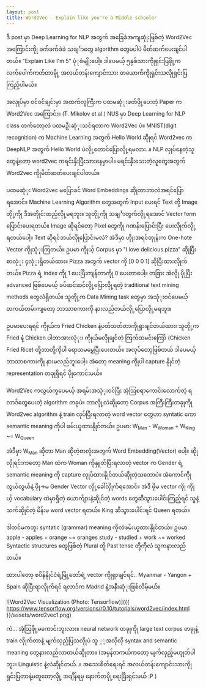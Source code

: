 ```yaml
---
layout: post
title: Word2Vec - Explain like you're a Middle schooler
---
```


ဒီ post မှာ Deep Learning for NLP အတွက် အခြေခံအကျဆုုံးဖြစ်တဲ့ Word2Vec အကြောင်းကိုု ခက်ခက်ခဲခဲ သချင်္ာတွေ algorithm ​တွေမပါပဲ မိတ်ဆက်ပေးချင်ပါတယ်။
"Explain Like I'm 5" ပုံုစံမျိုးပေါ့။ ဒါပေမယ့် ၅နှစ်သားကိုုရှင်းပြဖိုု့က လက်ပေါက်ကတ်တာမိုု့ အလယ်တန်းကျောင်းသား တယောက်ကိုုရှင်းသလိုုရှင်းပြကြည့်ပါမယ်။

အလုုပ်မှာ ဝင်ဝင်ချင်းမှာ အထက်လူကြီးက ပထမဆုံုးဖတ်ဖိုု့ပေးတဲ့ Paper က Word2Vec အကြောင်း။ (T. Mikolov et al.) 
NUS မှာ Deep Learning for NLP class တက်တော့လဲ ပထမဦးဆုံုးသင်ရတာက Word2Vec ပဲ။
MNIST(digit recognition) က Machine Learning အတွက် Hello World ဆိုုရင် Word2vec က DeepNLP အတွက် Hello World ပဲလိုု့တောင်ပြောလိုု့ရမလား..။
NLP လုုပ်နေတဲ့သူတွေနဲ့တော့ word2vec ကရင်းနှီးပြီးသားနေမှာပါ။ မရင်းနှီးသေးတဲ့လူတွေအတွက် Word2vec ကိုုမိတ်ဆတ်ပေးချင်ပါတယ်။

ပထမဆုံုး Word2vec မပြောခင် Word Embeddings ဆိုုတာဘာလဲအရင်ပြောရအောင်။
Machine Learning Algorithm တွေအတွက် Input ပေးရင် Text တို့ Image တိုု့ကိုု ဒီအတိုုင်းထည့်လိုု့မရဘူး။ 
သူတိုု့ကိုု သချင်္ာတွက်လိုု့ရအောင် Vector form ပြောင်းပေးရတယ်။ Image ဆိုရင်တော့ Pixel တွေကိုု ဂဏန်းပြောင်းပြီး ပေးလိုုက်လိုု့ရတယ်ပေါ့။
Text ဆိုရင်ဘယ်လိုုပြောင်းမလဲ?
အဲဒီမှာ ဟိုုးအရင်တုုန်းက One-hote Vector ကိုုသုံုးကြတယ်။
 ဥပမာ ကိုုယ့် Corpus မှာ "I love delicious pizza" ဆိုုပြီး စာလုံုး ၄လုံုးရှိတယ်ထား။
Pizza အတွက် vector ကို [0 0 0 1] ဆိုပြီးထားလိုုက်တယ်။ Pizza ရဲ့ index ကိုု 1 ပေးပြီးကျန်တာကိုု 0 ပေးတာပေါ့။
တခြား အဲလိုု ပိုုပြီး advanced ဖြစ်ပေမယ့် ခပ်ဆင်ဆင်လိုု့ပြောလိုု့ရတဲ့ traditional text mining methods တွေလဲရှိတယ်။
သူတိုု့က Data Mining task တွေမှာ အသုံုးဝင်ပေမယ့် တကယ်တမ်းကျတော့ ဘာသာစကားကို နားလည်တယ်လိုု့ပြောလိုု့မရဘူး။

ဥပမာပေးရရင် ကိုုယ်က Fried Chicken နဲ့ပတ်သတ်တာကိုုရှာချင်တယ်ထား၊ သူတိုု့က Fried နဲ့ Chicken ပါတာအားလုံုး၊ ကိုုယ်မလိုုချင်တဲ့ ကြက်ထမင်းကြော် (Chicken Fried Rice) တို့ဘာတို့ကိုပါ  ရောသမမွှေပြီးပေးတယ်။ အလုပ်တော့ဖြစ်တယ် ဒါပေမယ့် ဘာသာစကားကိုု နားမလည်ဘူးပေါ့။ အဲတော့ meaning ကိုုပါ capture နိုုင်တဲ့ representation တခုုရှိရင် ပိုုကောင်းမယ်။


Word2Vec ကလွယ်ကူပေမယ့် အရမ်းအသုံုးဝင်ပြီး အံ့သြစရာကောင်းလောက်တဲ့ ရလာဒ်တွေပေးတဲ့ algorithm တခုပဲ။
ဘာလိုု့လဲဆိုုတော့ Corpus အကြီးကြီးတခုုကိုု Word2vec algorithm နဲ့ train လုပ်ပြီးရလာတဲ့ word vector တွေဟာ syntatic ကော semantic meaning ကိုပါ ဖမ်းယူထားနိုုင်တယ်။ 
ဥပမာ:  W<sub>Man</sub>  - W<sub>Woman</sub> + W<sub>King</sub>  ~= W<sub>Queen</sub> 

အဲဒီမှာ W<sub>Man</sub> ဆိုတာ Man ဆိုတဲ့စာလုံးအတွက် Word Embedding(Vector) ပေါ့။
ဆိုုလိုုရင်းကတော့ Man ထဲက Woman ကိုနှူတ်ပြီးရလာတဲ့ vector က Gender ရဲ့ semantic meaning ကို capture လုုပ်ထားနိုုင်တယ်ဆိုုတဲ့သဘောပဲ။
အဲကောင်ကိုုလွယ်လွယ်နဲ့ ဖိုု->မ Gender Vector လိုု့ခေါ်လိုုက်ရအောင်။ အဲဒီ ဖိုမ vector ကိုု ကိုုယ့် vocabulary ထဲမှာရှိတဲ့ ယောက်ျားနဲ့ဆိုုင်တဲ့ words တွေဆီသွားပေါင်းကြည့်ရင် သူနဲ့သက်ဆိုုင်တဲ့ မိန်းမ word vector ရတယ်။ King ဆီသွားပေါင်းရင် Queen ရတယ်။ 

ဒါတင်မကဘူး syntatic (grammar) meaning ကိုလဲဖမ်းယူထားနိုုင်တယ်။ 
ဥပမာ: 
apple - apples + orange ~= oranges
study - studied + work ~= worked
Syntactic structures တွေဖြစ်တဲ့ Plural တို့ Past tense တို့ကိုလဲ သူကနားလည်တယ်။

ထားပါတော့ စပိန်နိုုင်ငံရဲ့မြို့တော်ရဲ့ vector ကိုုရှာချင်ရင်.. Myanmar - Yangon + Spain ဆိုပြီးရာလိုုက်ရင် ရလာဒ်က Madrid နဲ့အနီးဆုံုးဖြစ်လိမ့်မယ်။

![Word2Vec Visualization (Photo: Tensorflow)]({{ https://www.tensorflow.org/versions/r0.10/tutorials/word2vec/index.html }}/assets/word2vec1.png)

ကဲ... အံ့သြဖိုု့မကောင်းဘူးလား။ neural network တခုုကိုု large text corpus တခုုနဲ့ train လိုုက်တာနဲ့ မျက်လှည့်ပြသလိုုပဲ သူ ့့အလိုလို syntax and semantic meaning တွေနားလည်လာတယ်ဆိုုတာ။ (အမှန်တကယ်ကတော့ မျက်လှည့်မဟုုတ်ပါဘူး။ Linguistic နဲ့လဲဆိုုင်တယ်..။ အသေးစိတ်ရေးရင် အလယ်တန်းကျောင်းသားကိုုရှင်းပြတာနဲ့မတူတော့လိုု့ အချိန်ရမှ နောက်တပိုု့ရေးပြီးရှင်းမယ် :P )